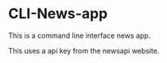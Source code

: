 # CLI-News-app
This is a command line interface news app.

This uses a api key from the newsapi website.
